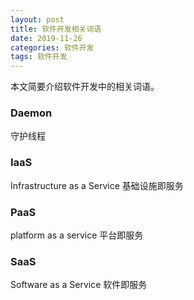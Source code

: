 ```yaml
---
layout: post
title: 软件开发相关词语
date: 2019-11-26
categories: 软件开发
tags: 软件开发
---
```

本文简要介绍软件开发中的相关词语。

### Daemon
守护线程
### IaaS
Infrastructure as a Service
基础设施即服务
### PaaS
platform as a service
平台即服务
### SaaS
Software as a Service
软件即服务
